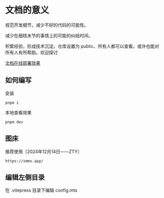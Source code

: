 # 文档的意义

规范开发细节，减少不好的代码的可能性。

减少在细枝末节的事情上的可能的纠结时间。

积累经验，形成技术沉淀。仓库设置为 public、所有人都可以查看，或许也能对所有人有所帮助。欢迎探讨

[文档在线部署效果](https://docs.liren.zty012.de/)

## 如何编写

安装

```
pnpm i
```

本地查看效果

```
pnpm dev
```

## 图床

推荐使用（2024年12月14日——ZTY）

```
https://smms.app/
```

## 编辑左侧目录

在 .vitepress 目录下编辑 config.mts